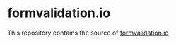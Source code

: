 formvalidation.io
=================

This repository contains the source of [formvalidation.io](http://formvalidation.io)

